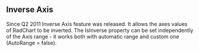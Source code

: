 ## Inverse Axis
Since Q2 2011 Inverse Axis feature was released. It allows the axes values of RadChart to be inverted. The IsInverse property can be set independently of the Axis range - it works both with automatic range and custom one (AutoRange = false).